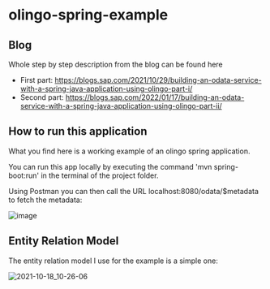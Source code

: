 # olingo-spring-example

## Blog 

Whole step by step description from the blog can be found here
- First part: https://blogs.sap.com/2021/10/29/building-an-odata-service-with-a-spring-java-application-using-olingo-part-i/
- Second part: https://blogs.sap.com/2022/01/17/building-an-odata-service-with-a-spring-java-application-using-olingo-part-ii/


## How to run this application

What you find here is a working example of an olingo spring application.

You can run this app locally by executing the command 'mvn spring-boot:run' in the terminal of the project folder.

Using Postman you can then call the URL localhost:8080/odata/$metadata to fetch the metadata:

![image](https://user-images.githubusercontent.com/19994604/138900236-f6ba4cca-c3e4-49ea-97c3-e80e5835aa7d.png)


## Entity Relation Model
The entity relation model I use for the example is a simple one:

![2021-10-18_10-26-06](https://user-images.githubusercontent.com/19994604/138327882-76404655-f383-46e6-82af-677560b5ccee.png)
